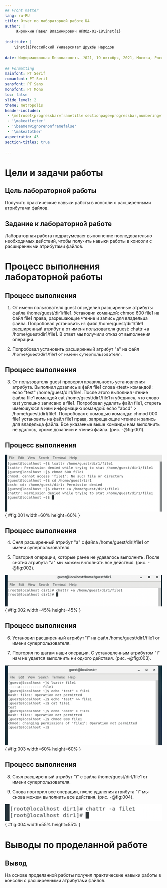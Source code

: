 ```yaml
---
## Front matter
lang: ru-RU
title: Отчет по лабораторной работе №4
author: |
	 Жиронкин Павел Владимирович НПИбд-01-18\inst{1}

institute: |
	\inst{1}Российский Университет Дружбы Народов

date: Информационная Безопасность--2021, 19 октября, 2021, Москва, Россия

## Formatting
mainfont: PT Serif
romanfont: PT Serif
sansfont: PT Sans
monofont: PT Mono
toc: false
slide_level: 2
theme: metropolis
header-includes: 
 - \metroset{progressbar=frametitle,sectionpage=progressbar,numbering=fraction}
 - '\makeatletter'
 - '\beamer@ignorenonframefalse'
 - '\makeatother'
aspectratio: 43
section-titles: true

---
```


# Цели и задачи работы

## Цель лабораторной работы

Получить практические навыки работы в консоли с расширенными атрибутами файлов.

## Задание к лабораторной работе

Лабораторная работа подразумевает выполнение последовательно необходимых действий, чтобы получить навыки работы в консоли с расширенными атрибутами файлов. 

# Процесс выполнения лабораторной работы

## Процесс выполнения

1. От имени пользователя guest определил расширенные атрибуты файла /home/guest/dir1/file1. Установил командой: chmod 600 file1 на файл file1 права, разрешающие чтение и запись для владельца файла. Попробовал установить на файл /home/guest/dir1/file1 расширенный атрибут a от имени пользователя guest: chattr +a /home/guest/dir1/file1. В ответ мы получили отказ от выполнения операции. 

2. Попробовал установить расширенный атрибут "a" на файл /home/guest/dir1/file1 от имени суперпользователя.

## Процесс выполнения

3. От пользователя guest проверил правильность установления атрибута. Выполнил дозапись в файл file1 слова «test» командой: echo "test" /home/guest/dir1/file1. После этого выполнил чтение файла file1 командой cat /home/guest/dir1/file1 и убедился, что слово test успешно записано в file1. Попробовал удалить файл file1, стереть имеющуюся в нем информацию командой: echo "abcd" > /home/guest/dirl/file1. Попробовал с помощью команды: chmod 000 file1 установить на файл file1 права, запрещающие чтение и запись для владельца файла. Все указанные выше команды нам выполнить не удалось, кроме дозаписи и чтения файла. (рис. -@fig:001). 

## Процесс выполнения

![Тест файла с установленным атрибутом "а"](image/01.png){ #fig:001 width=60% height=60% }

## Процесс выполнения

4. Снял расширенный атрибут "a" с файла /home/guest/dirl/file1 от имени суперпользователя.

5. Повторил операции, которые ранее не удавалось выполнить. После снятия атрибута "а" мы можем выполнять все действия. (рис. -@fig:002).

![Тест файла после снятия атрибута "а"](image/02.png){ #fig:002 width=45% height=45% }

## Процесс выполнения

6. Установил расширенный атрибут "i" на файл /home/guest/dir1/file1 от имени суперпользователя.

7. Повторил по шагам наши операции. С установленным атрибутом "i"  нам не удается выполнить ни одного действия.  (рис. -@fig:003). 

![Тест файла с установленным атрибутом "i"](image/03.png){ #fig:003 width=60% height=60% }

## Процесс выполнения

8. Снял расширенный атрибут "i" с файла /home/guest/dirl/file1 от имени суперпользователя. 

9. Снова повторил все операции, после удаления атрибута "i" мы снова можем выполнить все действия. (рис. -@fig:004). 

![Тест файла после снятия атрибута "i"](image/04.png){ #fig:004 width=55% height=55% }

# Выводы по проделанной работе

## Вывод

На основе проделанной работы получил практические навыки работы в консоли с расширенными атрибутами файлов.
